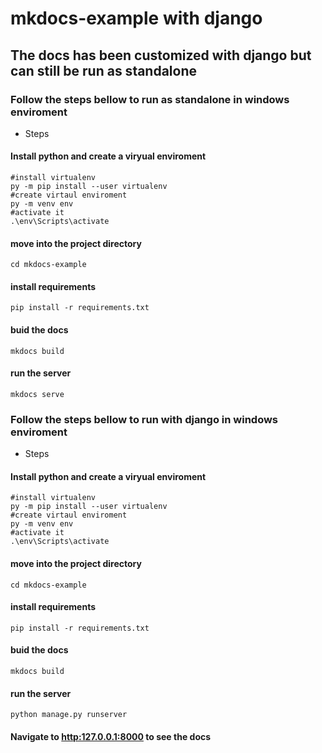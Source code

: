 # mkdocs-example with django 
## The docs has been customized with django but can still be run as standalone
### Follow the steps bellow to run as standalone in windows enviroment
* Steps
#### Install python and create a viryual enviroment
```shell
#install virtualenv
py -m pip install --user virtualenv
#create virtaul enviroment
py -m venv env
#activate it
.\env\Scripts\activate
```
#### move into the project directory
```shell
cd mkdocs-example
```
#### install requirements
```shell
pip install -r requirements.txt
```
#### buid the docs
```script
mkdocs build
```
#### run the server
```shell
mkdocs serve
```
### Follow the steps bellow to run with django in windows enviroment
* Steps
#### Install python and create a viryual enviroment
```shell
#install virtualenv
py -m pip install --user virtualenv
#create virtaul enviroment
py -m venv env
#activate it
.\env\Scripts\activate
```
#### move into the project directory
```shell
cd mkdocs-example
```
#### install requirements
```shell
pip install -r requirements.txt
```
#### buid the docs
```script
mkdocs build
```
#### run the server
```shell
python manage.py runserver
```
#### Navigate to <a href="http:127.0.0.1:8000">http:127.0.0.1:8000</a> to see the docs
